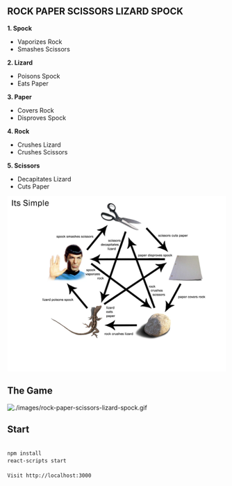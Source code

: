 **ROCK PAPER SCISSORS LIZARD SPOCK**
------------------------------------

**1. Spock**

- Vaporizes Rock
- Smashes Scissors

**2. Lizard**

- Poisons Spock
- Eats Paper

**3. Paper**

- Covers Rock
- Disproves Spock

**4. Rock**

- Crushes Lizard
- Crushes Scissors

**5. Scissors**

- Decapitates Lizard
- Cuts Paper

![./images/RockPaperScissorsLizardSpock.jpg](./images/RockPaperScissorsLizardSpock.jpg)

## **The Game**

![./images/rock-paper-scissors-lizard-spock.gif](./images/rock-paper-scissors-lizard-spock.gif)

## **Start**

```bash

npm install
react-scripts start

Visit http://localhost:3000

```

